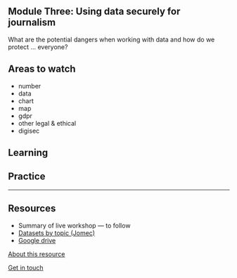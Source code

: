 ## Module Three: Using data securely for journalism

What are the potential dangers when working with data and how do we protect ... everyone?

## Areas to watch
- number
- data
- chart
- map
- gdpr
- other legal & ethical
- digisec

## Learning

## Practice

---
## Resources

- Summary of live workshop — to follow
- [Datasets by topic (Jomec)](https://aodhanlutetiae.github.io/j_book/intro.html)
- [Google drive](https://bit.ly/app_data_jomec)

[About this resource](https://aodhanlutetiae.github.io/dj_secure/about)

[Get in touch](mailto:odonnella4@cardiff.ac.uk)
